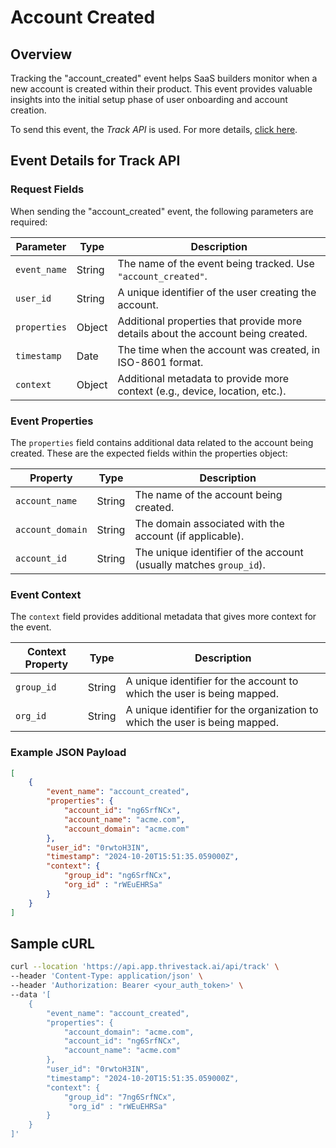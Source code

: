 # Account Created

## Overview

Tracking the "account_created" event helps SaaS builders monitor when a new account is created within their product. This event provides valuable insights into the initial setup phase of user onboarding and account creation.

 To send this event, the _Track API_ is used. For more details, [click here](/getting-started/analyze/instrumentation/events/event-tracking).

## Event Details for Track API

### Request Fields

When sending the "account_created" event, the following parameters are required:

| Parameter   | Type   | Description                                                                                     |
|-------------|--------|-------------------------------------------------------------------------------------------------|
| `event_name`  | String | The name of the event being tracked. Use `"account_created"`.                                 |
| `user_id`     | String | A unique identifier of the user creating the account.                                             |
| `properties`  | Object | Additional properties that provide more details about the account being created.                  |
| `timestamp`   | Date   | The time when the account was created, in ISO-8601 format.                                        |
| `context`  | Object | Additional metadata to provide more context (e.g., device, location, etc.).                 |


### Event Properties

The `properties` field contains additional data related to the account being created. These are the expected fields within the properties object:

| Property          | Type   | Description                                                |
|-------------------|--------|------------------------------------------------------------|
| `account_name`      | String | The name of the account being created.                      |
| `account_domain`   | String | The domain associated with the account (if applicable).     |
| `account_id`        | String | The unique identifier of the account (usually matches `group_id`). |

### Event Context

The `context` field provides additional metadata that gives more context for the event.

| Context Property   | Type   | Description                                                               |
|--------------------|--------|---------------------------------------------------------------------------|
| `group_id`           | String | A unique identifier for the account to which the user is being mapped.     |
| `org_id`           | String | A unique identifier for the organization to which the user is being mapped.     |


### Example JSON Payload
```json
[
    {
        "event_name": "account_created",
        "properties": {
            "account_id": "ng6SrfNCx",
            "account_name": "acme.com",
            "account_domain": "acme.com"
        },
        "user_id": "0rwtoH3IN",
        "timestamp": "2024-10-20T15:51:35.059000Z",
        "context": {
            "group_id": "ng6SrfNCx",
            "org_id" : "rWEuEHRSa"
        }
    }
]
```


## Sample cURL

```bash
curl --location 'https://api.app.thrivestack.ai/api/track' \
--header 'Content-Type: application/json' \
--header 'Authorization: Bearer <your_auth_token>' \
--data '[
    {
        "event_name": "account_created",
        "properties": {
            "account_domain": "acme.com",
            "account_id": "ng6SrfNCx",
            "account_name": "acme.com"
        },
        "user_id": "0rwtoH3IN",
        "timestamp": "2024-10-20T15:51:35.059000Z",
        "context": {
            "group_id": "7ng6SrfNCx",
             "org_id" : "rWEuEHRSa"
        }
    }
]'
```
